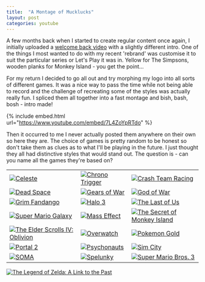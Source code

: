 ```yaml
---
title:  "A Montage of Mucklucks"
layout: post
categories: youtube
---
```


A few months back when I started to create regular content once again, I initially uploaded  a [welcome back video](https://www.youtube.com/watch?v=CMqzdNBAU6s) with a slightly different intro. One of the things I most wanted to do with my recent 'rebrand' was customise it to suit the particular series or Let's Play it was in. Yellow for The Simpsons, wooden planks for Monkey Island - you get the point...

For my return I decided to go all out and try morphing my logo into all sorts of different games. It was a nice way to pass the time while not being able to record and the challenge of recreating some of the styles was actually really fun. I spliced them all together into a fast montage and bish, bash, bosh - intro made!

{% include embed.html url="https://www.youtube.com/embed/7L4ZoYpRTdo" %}

Then it occurred to me I never actually posted them anywhere on their own so here they are. The choice of games is pretty random to be honest so don't take them as clues as to what I'll be playing in the future. I just thought they all had distinctive styles that would stand out. The question is - can you name all the games they're based on?

|  |  |	 |
|---|---|---|
| [![Celeste]({{site.url}}/assets/images/2020/08/celeste.png)]({{site.url}}/assets/images/2020/08/celeste.png) | [![Chrono Trigger]({{site.url}}/assets/images/2020/08/chrono-trigger.png)]({{site.url}}/assets/images/2020/08/chrono-trigger.png) | [![Crash Team Racing]({{site.url}}/assets/images/2020/08/crash-team-racing.png)]({{site.url}}/assets/images/2020/08/crash-team-racing.png) |
| [![Dead Space]({{site.url}}/assets/images/2020/08/dead-space.png)]({{site.url}}/assets/images/2020/08/dead-space.png) | [![Gears of War]({{site.url}}/assets/images/2020/08/gears-of-war.png)]({{site.url}}/assets/images/2020/08/gears-of-war.png) | [![God of War]({{site.url}}/assets/images/2020/08/god-of-war.png)]({{site.url}}/assets/images/2020/08/god-of-war.png) |
| [![Grim Fandango]({{site.url}}/assets/images/2020/08/grim-fandango.png)]({{site.url}}/assets/images/2020/08/grim-fandango.png) | [![Halo 3]({{site.url}}/assets/images/2020/08/halo-3.png)]({{site.url}}/assets/images/2020/08/halo-3.png) | [![The Last of Us]({{site.url}}/assets/images/2020/08/last-of-us.png)]({{site.url}}/assets/images/2020/08/last-of-us.png) |
| [![Super Mario Galaxy]({{site.url}}/assets/images/2020/08/mario-galaxy.png)]({{site.url}}/assets/images/2020/08/mario-galaxy.png) | [![Mass Effect]({{site.url}}/assets/images/2020/08/mass-effect.png)]({{site.url}}/assets/images/2020/08/mass-effect.png) | [![The Secret of Monkey Island]({{site.url}}/assets/images/2020/08/monkey-island.png)]({{site.url}}/assets/images/2020/08/monkey-island.png) |
| [![The Elder Scrolls IV: Oblivion]({{site.url}}/assets/images/2020/08/oblivion.png)]({{site.url}}/assets/images/2020/08/oblivion.png) | [![Overwatch]({{site.url}}/assets/images/2020/08/overwatch.png)]({{site.url}}/assets/images/2020/08/overwatch.png) | [![Pokemon Gold]({{site.url}}/assets/images/2020/08/pokemon-gold.png)]({{site.url}}/assets/images/2020/08/pokemon-gold.png) |
| [![Portal 2]({{site.url}}/assets/images/2020/08/portal-2.png)]({{site.url}}/assets/images/2020/08/portal-2.png) | [![Psychonauts]({{site.url}}/assets/images/2020/08/pschyonauts.png)]({{site.url}}/assets/images/2020/08/pschyonauts.png) | [![Sim City]({{site.url}}/assets/images/2020/08/sim-city.png)]({{site.url}}/assets/images/2020/08/sim-city.png) |
| [![SOMA]({{site.url}}/assets/images/2020/08/soma.png)]({{site.url}}/assets/images/2020/08/soma.png) | [![Spelunky]({{site.url}}/assets/images/2020/08/spelunky.png)]({{site.url}}/assets/images/2020/08/spelunky.png) | [![Super Mario Bros. 3]({{site.url}}/assets/images/2020/08/super_mario_bros_3.png)]({{site.url}}/assets/images/2020/08/super_mario_bros_3.png) |

[![The Legend of Zelda: A Link to the Past]({{site.url}}/assets/images/2020/08/zelda_link_to_the_past.png)]({{site.url}}/assets/images/2020/08/zelda_link_to_the_past.png)
